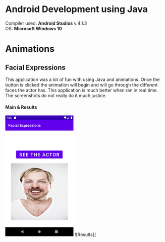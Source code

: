 # Android Development using Java

Compiler used: **Android Studios** v.4.1.3 <br />
OS: **Microsoft Windows 10**


# Animations


## Facial Expressions

This application was a lot of fun with using Java and animations. Once the button is clicked the animation will begin and will go through the different faces the actor has. This application is much better when ran in real time. The screenshots do not really do it much justice. 


#### Main & Results

![Main](https://github.com/aquaman48/Android-Apps/blob/main/Screenshots/Facial-Expressions/Facial_Expressions_Main.png) ![Results](


